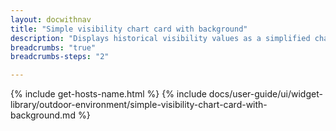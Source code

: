 ```yaml
---
layout: docwithnav
title: "Simple visibility chart card with background"
description: "Displays historical visibility values as a simplified chart with background. Optionally may display the corresponding latest visibility value."
breadcrumbs: "true"
breadcrumbs-steps: "2"

---
```

{% include get-hosts-name.html %}
{% include docs/user-guide/ui/widget-library/outdoor-environment/simple-visibility-chart-card-with-background.md %}
